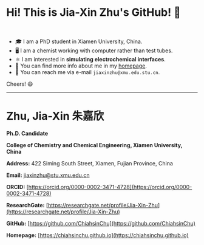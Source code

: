 # Hi! This is Jia-Xin Zhu's GitHub! 👋

<br>

- 🎓 I am a PhD student in Xiamen University, China.
- 🖥️ I am a chemist working with computer rather than test tubes.
- ⚛️ I am interested in **simulating electrochemical interfaces**.
- 💬 You can find more info about me in my [homepage](https://chiahsinchu.github.io).
- 📧 You can reach me via e-mail `jiaxinzhu@xmu.edu.stu.cn`.

Cheers! 😄

---

# **Zhu, Jia-Xin 朱嘉欣**

**Ph.D. Candidate**

**College of Chemistry and Chemical Engineering, Xiamen University, China**

**Address:** 422 Siming South Street, Xiamen, Fujian Province, China 

**Email:** jiaxinzhu@stu.xmu.edu.cn

**ORCID:** [https://orcid.org/0000-0002-3471-4728](https://orcid.org/0000-0002-3471-4728)

**ResearchGate:** [https://researchgate.net/profile/Jia-Xin-Zhu](https://researchgate.net/profile/Jia-Xin-Zhu) 

**GitHub:** [https://github.com/ChiahsinChu](https://github.com/ChiahsinChu)

**Homepage:** [https://chiahsinchu.github.io](https://chiahsinchu.github.io)



<!--
**ChiahsinChu/ChiahsinChu** is a ✨ _special_ ✨ repository because its `README.md` (this file) appears on your GitHub profile.

Here are some ideas to get you started:

- 🔭 I’m currently working on ...
- 🌱 I’m currently learning ...
- 👯 I’m looking to collaborate on ...
- 🤔 I’m looking for help with ...
- 💬 Ask me about ...
- 📫 How to reach me: ...
- 😄 Pronouns: ...
- ⚡ Fun fact: ...
-->






